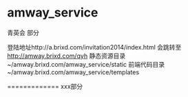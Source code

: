 amway_service
=============

青英会  部分

登陆地址http://a.brixd.com/invitation2014/index.html   会跳转至 http://amway.brixd.com/qyh
静态资源目录 ~/amway.brixd.com/amway_service/static
前端代码目录 ~/amway.brixd.com/amway_service/templates


=============
xxx部分

